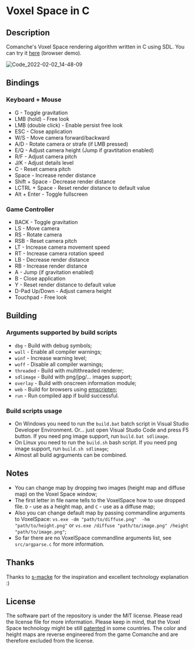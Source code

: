 # Voxel Space in C

## Description

Comanche's Voxel Space rendering algorithm written in C using SDL. You can try it [here](https://igvx.ru/vs_sdl/) (browser demo).

![Code_2022-02-02_14-48-09](https://user-images.githubusercontent.com/40758030/152148072-e869ee1a-53e6-4c21-9900-de16a2f9fc67.png)


## Bindings

### Keyboard + Mouse

* G - Toggle gravitation
* LMB (hold) - Free look
* LMB (double click) - Enable persist free look
* ESC - Close application
* W/S - Move camera forward/backward
* A/D - Rotate camera or strafe (if LMB pressed)
* E/Q - Adjust camera height (Jump if gravtitation enabled)
* R/F - Adjust camera pitch
* J/K - Adjust details level
* C - Reset camera pitch
* Space - Increase render distance
* Shift + Space - Decrease render distance
* LCTRL + Space - Reset render distance to default value
* Alt + Enter - Toggle fullscreen

### Game Controller

* BACK - Toggle gravitation
* LS - Move camera
* RS - Rotate camera
* RSB - Reset camera pitch
* LT - Increase camera movement speed
* RT - Increase camera rotation speed
* LB - Decrease render distance
* RB - Increase render distance
* A - Jump (if gravitation enabled)
* B - Close application
* Y - Reset render distance to default value
* D-Pad Up/Down - Adjust camera height
* Touchpad - Free look

## Building

### Arguments supported by build scripts

* ``dbg`` - Build with debug symbols;
* ``wall`` - Enable all compiler warnings;
* ``winf`` - Increase warning level;
* ``woff`` - Disable all compiler warnings;
* ``threaded`` - Build with multithreaded renderer;
* ``sdlimage`` - Build with png/jpg/... images support;
* ``overlay`` - Build with onscreen information module;
* ``web`` - Build for browsers using [emscripten](https://emscripten.org/);
* ``run`` - Run compiled app if build successful.

### Build scripts usage

* On Windows you need to run the ``build.bat`` batch script in Visual Studio Developer Environment. Or... just open Visual Studio Code and press F5 button. If you need png image support, run ``build.bat sdlimage``.
* On Linux you need to run the ``build.sh`` bash script. If you need png image support, run ``build.sh sdlimage``;
* Almost all build agrguments can be combined.

## Notes

* You can change map by dropping two images (height map and diffuse map) on the Voxel Space window;
* The first letter in file name tells to the VoxelSpace how to use dropped file. ``D`` - use as a height map, and ``C`` - use as a diffuse map;
* Also you can change default map by passing commandline arguments to VoxelSpace: ``vs.exe -dm "path/to/diffuse.png"  -hm "path/to/height.png"`` or ``vs.exe /diffuse "path/to/image.png" /height "path/to/image.png"``;
* So far there are no VoxelSpace commandline arguments list, see ``src/argparse.c`` for more information.

## Thanks

Thanks to [s-macke](https://github.com/s-macke/VoxelSpace/) for the inspiration and excellent technology explanation :)

## License

The software part of the repository is under the MIT license. Please read the license file for more information. Please keep in mind, that the Voxel Space technology might be still [patented](https://patents.justia.com/assignee/novalogic-inc) in some countries. The color and height maps are reverse engineered from the game Comanche and are therefore excluded from the license.
